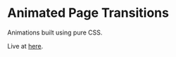 # Animated Page Transitions

Animations built using pure CSS.

Live at [here](https://berkinakkaya.github.io/animated-page-transitions).